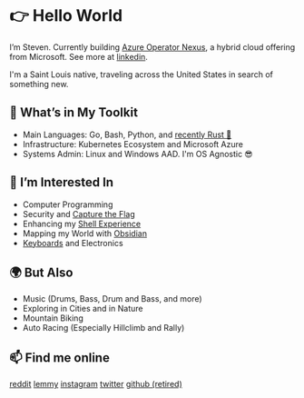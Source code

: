 # 👉 Hello World
I’m Steven. Currently building [Azure Operator Nexus](https://azure.microsoft.com/en-us/products/operator-nexus/), a hybrid cloud offering from Microsoft. See more at [linkedin](https://www.linkedin.com/in/stevthedev/).

I'm a Saint Louis native, traveling across the United States in search of something new.

## 🔧 What’s in My Toolkit
- Main Languages: Go, Bash, Python, and [recently Rust 🦀](https://github.com/sf1tzp/advent-of-code-2022)
- Infrastructure: Kubernetes Ecosystem and Microsoft Azure
- Systems Admin: Linux and Windows AAD. I'm OS Agnostic 😎

## 👀 I’m Interested In
- Computer Programming
- Security and [Capture the Flag](https://hackthebox/com)
- Enhancing my [Shell Experience](https://github.com/sf1tzp/.files)
- Mapping my World with [Obsidian](https://obsidian.md)
- [Keyboards](https://reddit.com/r/mechanicalkeyboards) and Electronics

## 🌍 But Also
- Music (Drums, Bass, Drum and Bass, and more)
- Exploring in Cities and in Nature
- Mountain Biking
- Auto Racing (Especially Hillclimb and Rally)

## 📫 Find me online
[reddit](https://www.reddit.com/user/___-____--_____-____) [lemmy](https://programming.dev/u/sf1tzp) [instagram](https://www.instagram.com/sf1tzp/) [twitter](https://twitter.com/StevTheDev) [github (retired)](https://github.com/stevthedev)

<!---
sf1tzp/sf1tzp is a ✨ special ✨ repository because its `README.md` (this file) appears on your GitHub profile.
You can click the Preview link to take a look at your changes.
--->
